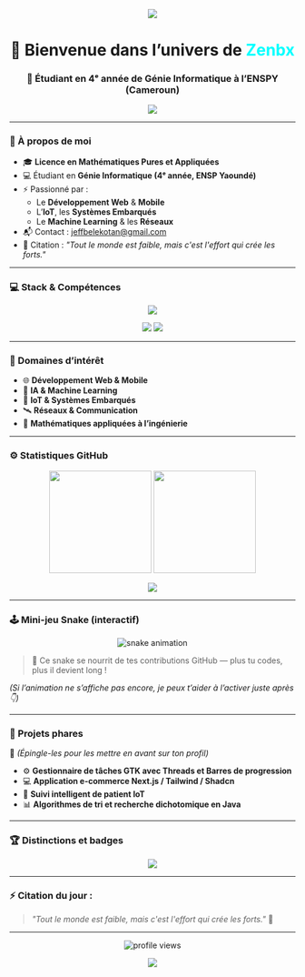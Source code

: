 <!--
  README Futuriste – Zenbx 🚀
  Design par GPT-5 x Zenbx | Thème : Cyberpunk / Tech futuriste
-->

<!-- Animation de chargement type terminal -->
<p align="center">
  <img src="https://readme-typing-svg.herokuapp.com?font=Share+Tech+Mono&size=25&duration=3000&color=00FFFF&center=true&vCenter=true&width=600&lines=Initialisation+du+Système...;Chargement+du+Profil+Zenbx...;Connexion+à+l'Univers+Tech+🌐;Profil+chargé+avec+succès+✅" />
</p>

<h1 align="center">👋 Bienvenue dans l’univers de <span style="color:#00FFFF;">Zenbx</span></h1>
<h3 align="center">🚀 Étudiant en 4ᵉ année de Génie Informatique à l’ENSPY (Cameroun)</h3>

<p align="center">
  <img src="https://readme-typing-svg.herokuapp.com?font=Orbitron&size=22&duration=4000&color=00FFFF&center=true&vCenter=true&width=650&lines=Développeur+Futuriste+%7C+Créatif+%7C+Ingénieur+Curieux;Web%2C+Mobile%2C+IA%2C+IoT+et+Systèmes+Embarqués;Toujours+en+quête+d'apprentissage+et+d’innovation+💡" />
</p>

---

### 🧠 À propos de moi
- 🎓 **Licence en Mathématiques Pures et Appliquées**
- 💻 Étudiant en **Génie Informatique (4ᵉ année, ENSP Yaoundé)**
- ⚡ Passionné par :
  - Le **Développement Web** & **Mobile**
  - L’**IoT**, les **Systèmes Embarqués**
  - Le **Machine Learning** & les **Réseaux**
- 📬 Contact : [jeffbelekotan@gmail.com](mailto:jeffbelekotan@gmail.com)
- 💬 Citation : *"Tout le monde est faible, mais c'est l'effort qui crée les forts."*

---

### 💻 Stack & Compétences
<p align="center">
  <img src="https://skillicons.dev/icons?i=c,cpp,java,python,html,css,react,flutter,git,linux" />
</p>

<p align="center">
  <img src="https://img.shields.io/badge/Focus-Network%20%26%20Machine%20Learning-blue?style=for-the-badge&logo=google-cloud" />
  <img src="https://img.shields.io/badge/Style-Futuristic%20%7C%20Clean-green?style=for-the-badge&logo=visualstudiocode" />
</p>

---

### 🌌 Domaines d’intérêt
- 🌐 **Développement Web & Mobile**
- 🤖 **IA & Machine Learning**
- 🔌 **IoT & Systèmes Embarqués**
- 🛰️ **Réseaux & Communication**
- 🧮 **Mathématiques appliquées à l’ingénierie**

---

### ⚙️ Statistiques GitHub
<p align="center">
  <img src="https://github-readme-stats.vercel.app/api?username=Zenbx&show_icons=true&theme=tokyonight&hide_border=true" height="180"/>
  <img src="https://github-readme-streak-stats.herokuapp.com/?user=Zenbx&theme=tokyonight&hide_border=true" height="180"/>
</p>

<p align="center">
  <img src="https://github-readme-stats.vercel.app/api/top-langs/?username=Zenbx&layout=compact&theme=tokyonight&hide_border=true" />
</p>

---

### 🕹️ Mini-jeu Snake (interactif)
<p align="center">
  <img src="https://github.com/Zenbx/Zenbx/blob/output/github-contribution-grid-snake.svg" alt="snake animation" />
</p>

> 🐍 Ce snake se nourrit de tes contributions GitHub — plus tu codes, plus il devient long !  

*(Si l’animation ne s’affiche pas encore, je peux t’aider à l’activer juste après 👇)*

---

### 🧩 Projets phares
🚀 *(Épingle-les pour les mettre en avant sur ton profil)*  
- ⚙️ **Gestionnaire de tâches GTK avec Threads et Barres de progression**  
- 💻 **Application e-commerce Next.js / Tailwind / Shadcn**  
- 🤖 **Suivi intelligent de patient IoT**  
- 📊 **Algorithmes de tri et recherche dichotomique en Java**

---

### 🏆 Distinctions et badges
<p align="center">
  <img src="https://github-profile-trophy.vercel.app/?username=Zenbx&theme=darkhub&no-frame=true&margin-w=15" />
</p>

---

### ⚡ Citation du jour :
> *"Tout le monde est faible, mais c'est l'effort qui crée les forts."* 💫  

---

<p align="center">
  <img src="https://komarev.com/ghpvc/?username=Zenbx&label=Visiteurs&color=00FFFF&style=flat-square" alt="profile views"/>
</p>

<p align="center">
  <img src="https://readme-typing-svg.herokuapp.com?font=Space+Mono&duration=4000&pause=1000&color=00FFFF&center=true&vCenter=true&width=600&lines=Merci+d'avoir+visité+mon+univers+numérique+🌌;À+bientôt+sur+mes+projets+!+🚀" />
</p>
